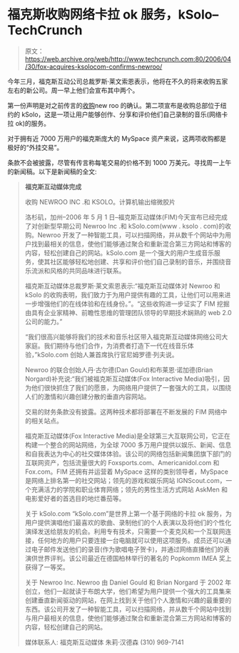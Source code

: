 # 福克斯收购网络卡拉 ok 服务，kSolo–TechCrunch

> 原文：<https://web.archive.org/web/http://www.techcrunch.com:80/2006/04/30/fox-acquires-ksolocom-confirms-newroo/>

今年三月，福克斯互动公司总裁罗斯·莱文索恩表示，他将在不久的将来收购五家左右的新公司。周一早上他们会宣布其中两个。

第一份声明是对之前传言的[收购](https://web.archive.org/web/20210802192209/http://www.beta.techcrunch.com/2006/03/14/fox-to-acquire-startup-newroo/)new roo 的确认。第二项宣布是收购总部位于纽约的 kSolo，这是一项让用户能够创作、分享和评价他们自己录制的音乐(网络卡拉 ok)的服务。

对于拥有近 7000 万用户的福克斯庞大的 MySpace 资产来说，这两项收购都是极好的“外挂交易”。

条款不会被披露，尽管有传言称每笔交易的价格不到 1000 万美元。寻找周一上午的新闻稿。以下是新闻稿的全文:

> **福克斯互动媒体完成**
> 
> 收购 NEWROO INC .和 KSOLO。计算机输出缩微胶片
> 
> 洛杉矶，加州–2006 年 5 月 1 日–福克斯互动媒体(FIM)今天宣布已经完成了对创新型早期公司 Newroo Inc .和 kSolo.com(www . ksolo . com)的收购。Newroo 开发了一种智能工具，可以扫描网络，并从数千个网站中为用户找到最相关的信息，使他们能够通过聚合和重新混合第三方网站和博客的内容，轻松创建自己的网站。kSolo.com 是一个强大的用户生成音乐服务，使其社区能够轻松地创建、共享和评价他们自己录制的音乐，并围绕音乐流派和风格的共同品味进行联系。
> 
> 福克斯互动媒体总裁罗斯·莱文索恩表示:“福克斯互动媒体对 Newroo 和 kSolo 的收购表明，我们致力于为用户提供有趣的工具，让他们可以用来进一步增强他们的在线体验和在线身份。”。“这些收购进一步证实了 FIM 挖掘由具有企业家精神、前瞻性思维的管理团队领导的早期技术娴熟的 web 2.0 公司的能力。”
> 
> “我们很高兴能够将我们的技术和音乐社区带入福克斯互动媒体网络公司大家庭。我们期待与他们合作，为消费者打造下一代在线音乐体验，”kSolo.com 创始人兼首席执行官尼姆罗德·列夫说。
> 
> Newroo 的联合创始人丹·古尔德(Dan Gould)和布莱恩·诺加德(Brian Norgard)补充说:“我们被福克斯互动媒体(Fox Interactive Media)吸引，因为他们很快抓住了我们的愿景，为网络用户提供了一套强大的工具，以围绕人们的激情和兴趣创建分散的垂直内容网站。
> 
> 交易的财务条款没有披露。这两种技术都将部署在不断发展的 FIM 网络中的相关站点。
> 
> 福克斯互动媒体(Fox Interactive Media)是全球第三大互联网公司，它正在构建一个整合的网站网络，为全球 7000 多万用户提供以娱乐、新闻、信息和自我表达为中心的社交媒体体验。该公司的网络包括新闻集团旗下部门的互联网资产，包括流量很大的 Foxsports.com、Americanidol.com 和 Fox.com。FIM 还拥有并运营着 MySpace 这样的类别领导者，MySpace 是网络上排名第一的社交网站；领先的游戏和娱乐网站 IGNScout.com，一个充满活力的学院和职业体育网络；领先的男性生活方式网站 AskMen 和电影爱好者的首选目的地烂番茄等。
> 
> 关于 kSolo.com
> “kSolo.com”是世界上第一个基于网络的卡拉 ok 服务，为用户提供演唱他们最喜欢的歌曲、录制他们的个人表演以及将他们的个性化演绎发送给朋友的机会。利用专有技术，只需要一个麦克风和一个互联网连接，任何地方的用户只要连接一台电脑就可以使用这项服务。成员还可以通过电子邮件发送他们的录音(作为歌唱电子贺卡)，并通过网络直播他们的表演供世界评判。该公司最近在德国柏林举行的著名的 Popkomm IMEA 奖上获得了一等奖。
> 
> 关于 Newroo Inc.
> Newroo 由 Daniel Gould 和 Brian Norgard 于 2002 年创立，他们一起就读于布朗大学，他们希望为用户提供一个强大的工具集来创建垂直新闻驱动的网站，在网上找到关于他们个人激情和兴趣的最重要的东西。该公司开发了一种智能工具，可以扫描网络，并从数千个网站中找到与用户最相关的信息，使他们能够通过聚合和重新混合第三方网站和博客的内容，轻松创建自己的网站。
> 
> 媒体联系人:
> 福克斯互动媒体
> 朱莉·汉德森
> (310) 969-7141